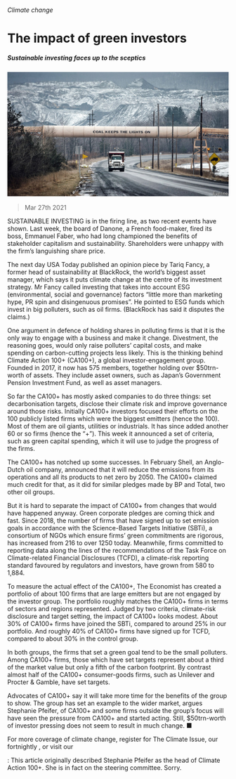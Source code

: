 ###### Climate change

# The impact of green investors 

##### Sustainable investing faces up to the sceptics 

![image](images/20210327_FNP001_0.jpg) 

> Mar 27th 2021 

SUSTAINABLE INVESTING is in the firing line, as two recent events have shown. Last week, the board of Danone, a French food-maker, fired its boss, Emmanuel Faber, who had long championed the benefits of stakeholder capitalism and sustainability. Shareholders were unhappy with the firm’s languishing share price.

The next day USA Today published an opinion piece by Tariq Fancy, a former head of sustainability at BlackRock, the world’s biggest asset manager, which says it puts climate change at the centre of its investment strategy. Mr Fancy called investing that takes into account ESG (environmental, social and governance) factors “little more than marketing hype, PR spin and disingenuous promises”. He pointed to ESG funds which invest in big polluters, such as oil firms. (BlackRock has said it disputes the claims.)



One argument in defence of holding shares in polluting firms is that it is the only way to engage with a business and make it change. Divestment, the reasoning goes, would only raise polluters’ capital costs, and make spending on carbon-cutting projects less likely. This is the thinking behind Climate Action 100+ (CA100+), a global investor-engagement group. Founded in 2017, it now has 575 members, together holding over $50trn-worth of assets. They include asset owners, such as Japan’s Government Pension Investment Fund, as well as asset managers.

So far the CA100+ has mostly asked companies to do three things: set decarbonisation targets, disclose their climate risk and improve governance around those risks. Initially CA100+ investors focused their efforts on the 100 publicly listed firms which were the biggest emitters (hence the 100). Most of them are oil giants, utilities or industrials. It has since added another 60 or so firms (hence the “+”). This week it announced a set of criteria, such as green capital spending, which it will use to judge the progress of the firms.

The CA100+ has notched up some successes. In February Shell, an Anglo-Dutch oil company, announced that it will reduce the emissions from its operations and all its products to net zero by 2050. The CA100+ claimed much credit for that, as it did for similar pledges made by BP and Total, two other oil groups.


But it is hard to separate the impact of CA100+ from changes that would have happened anyway. Green corporate pledges are coming thick and fast. Since 2018, the number of firms that have signed up to set emission goals in accordance with the Science-Based Targets Initiative (SBTi), a consortium of NGOs which ensure firms’ green commitments are rigorous, has increased from 216 to over 1250 today. Meanwhile, firms committed to reporting data along the lines of the recommendations of the Task Force on Climate-related Financial Disclosures (TCFD), a climate-risk reporting standard favoured by regulators and investors, have grown from 580 to 1,884.

To measure the actual effect of the CA100+, The Economist has created a portfolio of about 100 firms that are large emitters but are not engaged by the investor group. The portfolio roughly matches the CA100+ firms in terms of sectors and regions represented. Judged by two criteria, climate-risk disclosure and target setting, the impact of CA100+ looks modest. About 30% of CA100+ firms have joined the SBTi, compared to around 25% in our portfolio. And roughly 40% of CA100+ firms have signed up for TCFD, compared to about 30% in the control group.

In both groups, the firms that set a green goal tend to be the small polluters. Among CA100+ firms, those which have set targets represent about a third of the market value but only a fifth of the carbon footprint. By contrast almost half of the CA100+ consumer-goods firms, such as Unilever and Procter &amp; Gamble, have set targets.

Advocates of CA100+ say it will take more time for the benefits of the group to show. The group has set an example to the wider market, argues Stephanie Pfeifer, of CA100+ and some firms outside the group’s focus will have seen the pressure from CA100+ and started acting. Still, $50trn-worth of investor pressing does not seem to result in much change. ■

For more coverage of climate change, register for The Climate Issue, our fortnightly , or visit our 

: This article originally described Stephanie Pfeifer as the head of Climate Action 100+. She is in fact on the steering committee. Sorry.

